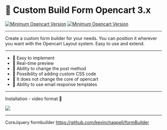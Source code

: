 # 🛒 Custom Build Form Opencart 3.x

[![Minimum Opencart Version](https://img.shields.io/badge/Opencart-%3E%3D%203.X-green)](https://www.opencart.com/index.php?route=common/home)
[![Minimum Opencart Version](https://img.shields.io/badge/Donate-Buy%20me%20a%20coffee%2C%20Thanks!!-orange)](https://www.buymeacoffee.com/davidev)

---
Create a custom form builder for your needs. You can position it wherever you want with the Opencart Layout system. Easy to use and extend.

---
- 📖 Easy to implement
- 📖 Real-time preview
- 📖 Ability to change the post method
- 📖 Possibility of adding custom CSS code
- 📖 It does not change the core of opencart
- 📖 Ability to use email response templates
---
Installation - video format 📑

[![](http://img.youtube.com/vi/2WyS9nhrJaU/0.jpg)](http://www.youtube.com/watch?v=2WyS9nhrJaU "Custom Build Form Opencart 3.x Video guide Installation and usage")

---
CoreJquery formbuilder https://github.com/kevinchappell/formBuilder
